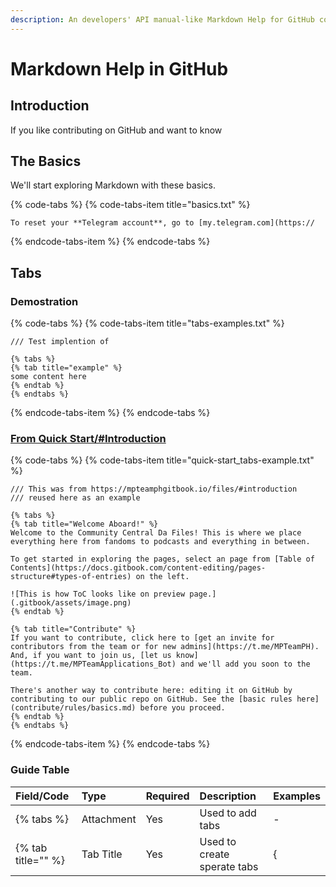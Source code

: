 ```yaml
---
description: An developers' API manual-like Markdown Help for GitHub contributors
---
```


# Markdown Help in GitHub

## Introduction

If you like contributing on GitHub and want to know

## The Basics

We'll start exploring Markdown with these basics.

{% code-tabs %}
{% code-tabs-item title="basics.txt" %}
```text
To reset your **Telegram account**, go to [my.telegram.com](https://
```
{% endcode-tabs-item %}
{% endcode-tabs %}

## Tabs

### Demostration

{% code-tabs %}
{% code-tabs-item title="tabs-examples.txt" %}
```text
/// Test implention of

{% tabs %}
{% tab title="example" %}
some content here
{% endtab %}
{% endtabs %}
```
{% endcode-tabs-item %}
{% endcode-tabs %}

### [From Quick Start/\#Introduction](../../../#introduction)

{% code-tabs %}
{% code-tabs-item title="quick-start\_tabs-example.txt" %}
```
/// This was from https://mpteamphgitbook.io/files/#introduction
/// reused here as an example

{% tabs %}
{% tab title="Welcome Aboard!" %}
Welcome to the Community Central Da Files! This is where we place everything here from fandoms to podcasts and everything in between.

To get started in exploring the pages, select an page from [Table of Contents](https://docs.gitbook.com/content-editing/pages-structure#types-of-entries) on the left.

![This is how ToC looks like on preview page.](.gitbook/assets/image.png)
{% endtab %}

{% tab title="Contribute" %}
If you want to contribute, click here to [get an invite for contributors from the team or for new admins](https://t.me/MPTeamPH). And, if you want to join us, [let us know](https://t.me/MPTeamApplications_Bot) and we'll add you soon to the team.

There's another way to contribute here: editing it on GitHub by contributing to our public repo on GitHub. See the [basic rules here](contribute/rules/basics.md) before you proceed.
{% endtab %}
{% endtabs %}
```
{% endcode-tabs-item %}
{% endcode-tabs %}

### Guide Table

| Field/Code | Type | Required | Description | Examples |
| :--- | :--- | :--- | :--- | :--- |
| {% tabs %} | Attachment | Yes | Used to add tabs | - |
| {% tab title="" %} | Tab Title | Yes | Used to create sperate tabs | { |



